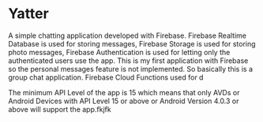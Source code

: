 # Yatter

A simple chatting application developed with Firebase. Firebase Realtime Database is used for storing messages, Firebase Storage is used for storing photo messages, Firebase Authentication is used for letting only the authenticated users use the app. This is my first application with Firebase so the personal messages feature is not implemented. So basically this is a group chat application. Firebase Cloud Functions used for d


The minimum API Level of the app is 15 which means that only AVDs or Android Devices with API Level 15 or above or Android Version 4.0.3 or above will support the app.fkjfk

